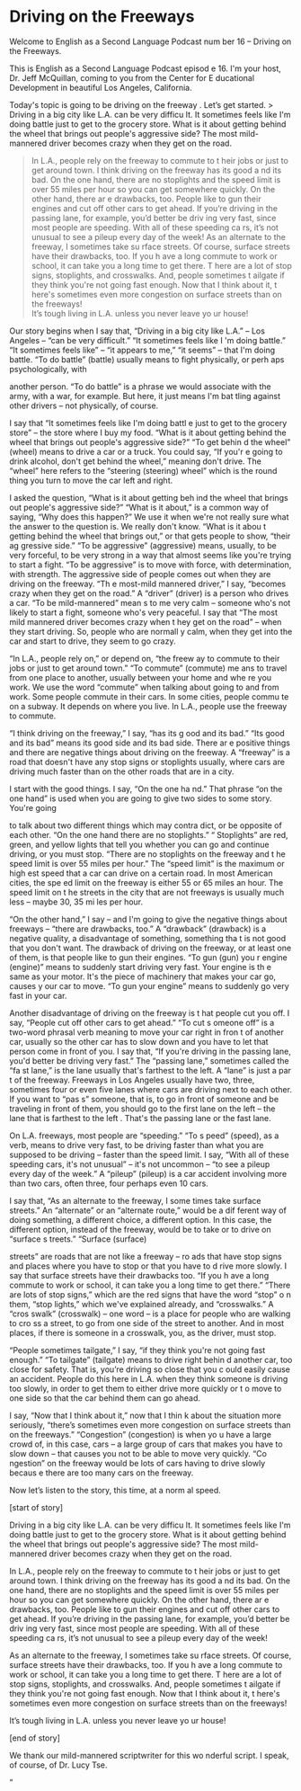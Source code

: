 # Driving on the Freeways

Welcome to English as a Second Language Podcast num ber 16 – Driving on the Freeways.  

This is English as a Second Language Podcast episod e 16. I'm your host, Dr. Jeff McQuillan, coming to you from the Center for E ducational Development in beautiful Los Angeles, California.  

Today's topic is going to be driving on the freeway . Let’s get started.  > Driving in a big city like L.A. can be very difficu lt. It sometimes feels like I'm doing battle just to get to the grocery store. What is it  about getting behind the wheel that brings out people's aggressive side? The most mild-mannered driver becomes crazy when they get on the road. 
> In L.A., people rely on the freeway to commute to t heir jobs or just to get around town. I think driving on the freeway has its good a nd its bad. On the one hand, there are no stoplights and the speed limit is over  55 miles per hour so you can get somewhere quickly.  On the other hand, there ar e drawbacks, too. People like to gun their engines and cut off other cars to  get ahead.  If you’re driving in the passing lane, for example, you’d better be driv ing very fast, since most people are speeding.  With all of these speeding ca rs, it’s not unusual to see a pileup every day of the week! 
> As an alternate to the freeway, I sometimes take su rface streets. Of course, surface streets have their drawbacks, too. If you h ave a long commute to work or school, it can take you a long time to get there. T here are a lot of stop signs, stoplights, and crosswalks. And, people sometimes t ailgate if they think you're not going fast enough. Now that I think about it, t here's sometimes even more congestion on surface streets than on the freeways!    
> It’s tough living in L.A. unless you never leave yo ur house!

Our story begins when I say that, “Driving in a big  city like L.A.” – Los Angeles – “can be very difficult.” “It sometimes feels like I 'm doing battle.” “It sometimes feels like” – “it appears to me,” “it seems” – that  I'm doing battle. “To do battle” (battle) usually means to fight physically, or perh aps psychologically, with  

another person. “To do battle” is a phrase we would  associate with the army, with a war, for example. But here, it just means I'm bat tling against other drivers – not physically, of course.  

I say that “It sometimes feels like I'm doing battl e just to get to the grocery store” – the store where I buy my food. “What is it about getting behind the wheel that brings out people's aggressive side?” “To get behin d the wheel” (wheel) means to drive a car or a truck. You could say, “If you'r e going to drink alcohol, don't get behind the wheel,” meaning don't drive. The “wheel”  here refers to the “steering (steering) wheel” which is the round thing you turn  to move the car left and right.  

I asked the question, “What is it about getting beh ind the wheel that brings out people's aggressive side?” “What is it about,” is a  common way of saying, “Why does this happen?” We use it when we're not really sure what the answer to the question is. We really don't know. “What is it abou t getting behind the wheel that brings out,” or that gets people to show, “their ag gressive side.” “To be aggressive” (aggressive) means, usually, to be very  forceful, to be very strong in a way that almost seems like you're trying to start  a fight. “To be aggressive” is to move with force, with determination, with strength.  The aggressive side of people comes out when they are driving on the freeway. “Th e most-mild mannered driver,” I say, “becomes crazy when they get on the  road.” A “driver” (driver) is a person who drives a car. “To be mild-mannered” mean s to me very calm – someone who's not likely to start a fight, someone who's very peaceful. I say that “The most mild mannered driver becomes crazy when t hey get on the road” – when they start driving. So, people who are normall y calm, when they get into the car and start to drive, they seem to go crazy. 

“In L.A., people rely on,” or depend on, “the freew ay to commute to their jobs or just to get around town.” “To commute” (commute) me ans to travel from one place to another, usually between your home and whe re you work. We use the word “commute” when talking about going to and from  work. Some people commute in their cars. In some cities, people commu te on a subway. It depends on where you live. In L.A., people use the freeway to commute.  

“I think driving on the freeway,” I say, “has its g ood and its bad.” “Its good and its bad” means its good side and its bad side. There ar e positive things and there are negative things about driving on the freeway. A  “freeway” is a road that doesn't have any stop signs or stoplights usually, where cars are driving much faster than on the other roads that are in a city.  

I start with the good things. I say, “On the one ha nd.” That phrase “on the one hand” is used when you are going to give two sides to some story. You're going  

to talk about two different things which may contra dict, or be opposite of each other. “On the one hand there are no stoplights.” “ Stoplights” are red, green, and yellow lights that tell you whether you can go and continue driving, or you must stop. “There are no stoplights on the freeway and t he speed limit is over 55 miles per hour.” The “speed limit” is the maximum or high est speed that a car can drive on a certain road. In most American cities, the spe ed limit on the freeway is either 55 or 65 miles an hour. The speed limit on t he streets in the city that are not freeways is usually much less – maybe 30, 35 mi les per hour.  

“On the other hand,” I say – and I'm going to give the negative things about freeways – “there are drawbacks, too.” A “drawback”  (drawback) is a negative quality, a disadvantage of something, something tha t is not good that you don't want. The drawback of driving on the freeway, or at  least one of them, is that people like to gun their engines. “To gun (gun) you r engine (engine)” means to suddenly start driving very fast. Your engine is th e same as your motor. It's the piece of machinery that makes your car go, causes y our car to move. “To gun your engine” means to suddenly go very fast in your  car.  

Another disadvantage of driving on the freeway is t hat people cut you off. I say, “People cut off other cars to get ahead.” “To cut s omeone off” is a two-word phrasal verb meaning to move your car right in fron t of another car, usually so the other car has to slow down and you have to let that person come in front of you. I say that, “If you're driving in the passing lane, you'd better be driving very fast.” The “passing lane,” sometimes called the “fa st lane,” is the lane usually that's farthest to the left. A “lane” is just a par t of the freeway. Freeways in Los Angeles usually have two, three, sometimes four or even five lanes where cars are driving next to each other. If you want to “pas s” someone, that is, to go in front of someone and be traveling in front of them,  you should go to the first lane on the left – the lane that is farthest to the left . That's the passing lane or the fast lane.  

On L.A. freeways, most people are “speeding.” “To s peed” (speed), as a verb, means to drive very fast, to be driving faster than  what you are supposed to be driving – faster than the speed limit. I say, “With  all of these speeding cars, it's not unusual” – it's not uncommon – “to see a pileup  every day of the week.” A “pileup” (pileup) is a car accident involving more than two cars, often three, four perhaps even 10 cars.  

I say that, “As an alternate to the freeway, I some times take surface streets.” An “alternate” or an “alternate route,” would be a dif ferent way of doing something, a different choice, a different option. In this case,  the different option, instead of the freeway, would be to take or to drive on “surface s treets.” “Surface (surface)  

streets” are roads that are not like a freeway – ro ads that have stop signs and places where you have to stop or that you have to d rive more slowly. I say that surface streets have their drawbacks too. “If you h ave a long commute to work or school, it can take you a long time to get there.” “There are lots of stop signs,” which are the red signs that have the word “stop” o n them, “stop lights,” which we've explained already, and “crosswalks.”  A “cros swalk” (crosswalk) – one word – is a place for people who are walking to cro ss a street, to go from one side of the street to another. And in most places, if there is someone in a crosswalk, you, as the driver, must stop.  

“People sometimes tailgate,” I say, “if they think you're not going fast enough.” “To tailgate” (tailgate) means to drive right behin d another car, too close for safety. That is, you’re driving so close that you c ould easily cause an accident. People do this here in L.A. when they think someone  is driving too slowly, in order to get them to either drive more quickly or t o move to one side so that the car behind them can go ahead.  

I say, “Now that I think about it,” now that I thin k about the situation more seriously, “there’s sometimes even more congestion on surface streets than on the freeways.” “Congestion” (congestion) is when yo u have a large crowd of, in this case, cars – a large group of cars that makes you have to slow down – that causes you not to be able to move very quickly. “Co ngestion” on the freeway would be lots of cars having to drive slowly becaus e there are too many cars on the freeway.  

Now let’s listen to the story, this time, at a norm al speed.  

[start of story] 

Driving in a big city like L.A. can be very difficu lt. It sometimes feels like I'm doing battle just to get to the grocery store. What is it  about getting behind the wheel that brings out people's aggressive side? The most mild-mannered driver becomes crazy when they get on the road. 

In L.A., people rely on the freeway to commute to t heir jobs or just to get around town. I think driving on the freeway has its good a nd its bad. On the one hand, there are no stoplights and the speed limit is over  55 miles per hour so you can get somewhere quickly.  On the other hand, there ar e drawbacks, too. People like to gun their engines and cut off other cars to  get ahead.  If you’re driving in the passing lane, for example, you’d better be driv ing very fast, since most people are speeding.  With all of these speeding ca rs, it’s not unusual to see a pileup every day of the week!  

 As an alternate to the freeway, I sometimes take su rface streets. Of course, surface streets have their drawbacks, too. If you h ave a long commute to work or school, it can take you a long time to get there. T here are a lot of stop signs, stoplights, and crosswalks. And, people sometimes t ailgate if they think you're not going fast enough. Now that I think about it, t here's sometimes even more congestion on surface streets than on the freeways!    

It’s tough living in L.A. unless you never leave yo ur house!  

[end of story] 

We thank our mild-mannered scriptwriter for this wo nderful script. I speak, of course, of Dr. Lucy Tse. 

”

